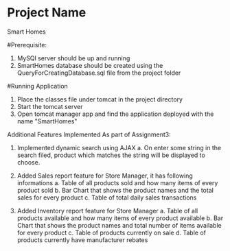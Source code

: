 # Project Name
Smart Homes

#Prerequisite:
1. MySQl server should be up and running
2. SmartHomes database should be created using the QueryForCreatingDatabase.sql file from the project folder

#Running Application
1. Place the classes file under tomcat in the project directory
2. Start the tomcat server
3. Open tomcat manager app and find the application deployed with the name "SmartHomes"

Additional Features Implemented As part of Assignment3:
1. Implemented dynamic search using AJAX
  a. On enter some string in the search filed, product which matches the string will be displayed to choose.
2. Added Sales report feature for Store Manager, it has following informations
  a. Table of all products sold and how many items of every product sold
  b. Bar Chart that shows the product names and the total sales for every product
  c. Table of total daily sales transactions

3. Added Inventory report feature for Store Manager
  a. Table of all products available and how many items of every product available
  b. Bar Chart that shows the product names and total number of items available for every product
  c. Table of products currently on sale
  d. Table of products currently have manufacturer rebates
